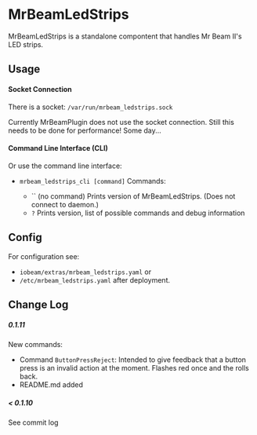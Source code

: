# MrBeamLedStrips

MrBeamLedStrips is a standalone compontent that handles Mr Beam II's LED strips.

## Usage
#### Socket Connection
There is a socket: `/var/run/mrbeam_ledstrips.sock`

Currently MrBeamPlugin does not use the socket connection. 
Still this needs to be done for performance! Some day...

#### Command Line Interface (CLI)
Or use the command line interface:
* `mrbeam_ledstrips_cli [command]`  Commands:

    * `` (no command) Prints version of MrBeamLedStrips. (Does not connect to daemon.)
    * `?` Prints version, list of possible commands and debug information

## Config
For configuration see:
 * `iobeam/extras/mrbeam_ledstrips.yaml` or 
 * `/etc/mrbeam_ledstrips.yaml` after deployment.


## Change Log

##### 0.1.11
New commands:
* Command `ButtonPressReject`: Intended to give feedback that a button press is an invalid action at the moment. 
Flashes red once and the rolls back.
* README.md added
##### < 0.1.10
See commit log